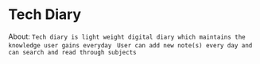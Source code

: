 # Tech Diary

About:
``Tech diary is light weight digital diary which maintains the knowledge user gains everyday ``
``User can add new note(s) every day and can search and read through subjects``